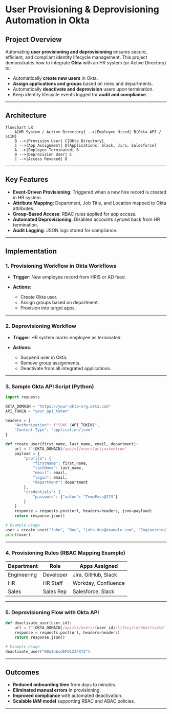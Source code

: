 

#  User Provisioning & Deprovisioning Automation in Okta

##  Project Overview

Automating **user provisioning and deprovisioning** ensures secure, efficient, and compliant identity lifecycle management. This project demonstrates how to integrate **Okta** with an HR system (or Active Directory) to:

* Automatically **create new users** in Okta.
* **Assign applications and groups** based on roles and departments.
* Automatically **deactivate and deprovision** users upon termination.
* Keep identity lifecycle events logged for **audit and compliance**.

---

##  Architecture

```mermaid
flowchart LR
    A[HR System / Active Directory] -->|Employee Hired| B[Okta API / SCIM]
    B -->|Provision User| C[Okta Directory]
    C -->|App Assignment| D[Applications: Slack, Jira, Salesforce]
    A -->|Employee Terminated| B
    B -->|Deprovision User| C
    C -->|Access Revoked| D
```

---

##  Key Features

* **Event-Driven Provisioning**: Triggered when a new hire record is created in HR system.
* **Attribute Mapping**: Department, Job Title, and Location mapped to Okta attributes.
* **Group-Based Access**: RBAC rules applied for app access.
* **Automated Deprovisioning**: Disabled accounts synced back from HR termination.
* **Audit Logging**: JSON logs stored for compliance.

---

##  Implementation

### 1. **Provisioning Workflow in Okta Workflows**

* **Trigger**: New employee record from HRIS or AD feed.
* **Actions**:

  * Create Okta user.
  * Assign groups based on department.
  * Provision into target apps.



---

### 2. **Deprovisioning Workflow**

* **Trigger**: HR system marks employee as terminated.
* **Actions**:

  * Suspend user in Okta.
  * Remove group assignments.
  * Deactivate from all integrated applications.



---

### 3. **Sample Okta API Script (Python)**

```python
import requests

OKTA_DOMAIN = "https://your-okta-org.okta.com"
API_TOKEN = "your_api_token"

headers = {
    "Authorization": f"SSWS {API_TOKEN}",
    "Content-Type": "application/json"
}

def create_user(first_name, last_name, email, department):
    url = f"{OKTA_DOMAIN}/api/v1/users?activate=true"
    payload = {
        "profile": {
            "firstName": first_name,
            "lastName": last_name,
            "email": email,
            "login": email,
            "department": department
        },
        "credentials": {
            "password": {"value": "TempPass@123"}
        }
    }
    response = requests.post(url, headers=headers, json=payload)
    return response.json()

# Example Usage
user = create_user("John", "Doe", "john.doe@example.com", "Engineering")
print(user)
```

---

### 4. **Provisioning Rules (RBAC Mapping Example)**

| Department  | Role      | Apps Assigned       |
| ----------- | --------- | ------------------- |
| Engineering | Developer | Jira, GitHub, Slack |
| HR          | HR Staff  | Workday, Confluence |
| Sales       | Sales Rep | Salesforce, Slack   |

---

### 5. **Deprovisioning Flow with Okta API**

```python
def deactivate_user(user_id):
    url = f"{OKTA_DOMAIN}/api/v1/users/{user_id}/lifecycle/deactivate"
    response = requests.post(url, headers=headers)
    return response.json()

# Example Usage
deactivate_user("00u1abcdEFG1234XYZ")
```

---

##  Outcomes

* **Reduced onboarding time** from days to minutes.
* **Eliminated manual errors** in provisioning.
* **Improved compliance** with automated deactivation.
* **Scalable IAM model** supporting RBAC and ABAC policies.

---

